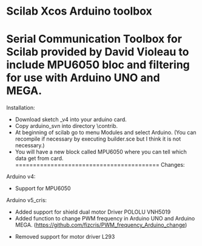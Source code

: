 Scilab Xcos Arduino toolbox
=========================================
Serial Communication Toolbox for Scilab provided by David Violeau to include MPU6050 bloc and filtering for use with Arduino UNO and MEGA.
=========================================
Installation:

+ Download sketch _v4 into your arduino card. 
+ Copy arduino_svn into directory \contrib. 
+ At beginning of scilab go to menu Modules and select Arduino. (You can recompile if necessary by executing builder.sce but I think it is not necessary.)
+ You will have a new block called MPU6050 where you can tell which data get from card.
=========================================
Changes:

Arduino v4:
+ Support for MPU6050

Arduino v5_cris:
+ Added support for shield dual motor Driver POLOLU VNH5019
+ Added function to change PWM frequency in Arduino UNO and Arduino MEGA.
  (https://github.com/fizcris/PWM_frequency_Arduino_change)
- Removed support for motor driver L293 
